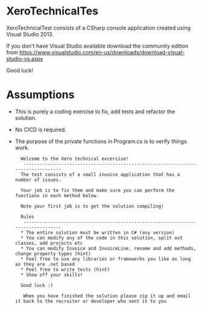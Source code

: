 # XeroTechnicalTes
XeroTechnicalTest consists of a CSharp console application created using Visual Studio 2013.

If you don't have Visual Studio available download the community edition from https://www.visualstudio.com/en-us/downloads/download-visual-studio-vs.aspx

Good luck!
# Assumptions
- This is purely a coding exercise to fix, add tests and refactor the solution. 
- No CICD is required. 
- The purpose of the private functions in Program.cs is to verify things work.


        Welcome to the Xero technical excercise!
         ---------------------------------------------------------------------------------
        The test consists of a small invoice application that has a number of issues.

        Your job is to fix them and make sure you can perform the functions in each method below.

        Note your first job is to get the solution compiling! 
	
        Rules
         ---------------------------------------------------------------------------------
        * The entire solution must be written in C# (any version)
        * You can modify any of the code in this solution, split out classes, add projects etc
        * You can modify Invoice and InvoiceLine, rename and add methods, change property types (hint) 
        * Feel free to use any libraries or frameworks you like as long as they are .net based
        * Feel free to write tests (hint) 
        * Show off your skills! 

        Good luck :) 

         When you have finished the solution please zip it up and email it back to the recruiter or developer who sent it to you
    